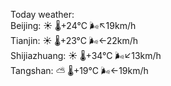 Today weather:  
Beijing: ☀️   🌡️+24°C 🌬️↖19km/h  
Tianjin: ☀️   🌡️+23°C 🌬️←22km/h  
Shijiazhuang: ☀️   🌡️+34°C 🌬️↙13km/h  
Tangshan: ⛅️  🌡️+19°C 🌬️←19km/h  
